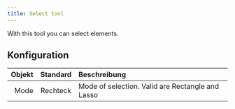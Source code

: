 ```yaml
---
title: Select tool
---
```


With this tool you can select elements.

## Konfiguration

| Objekt | Standard | Beschreibung                                                     |
| -----: | :------: | :--------------------------------------------------------------- |
|   Mode | Rechteck | Mode of selection. Valid are Rectangle and Lasso |
